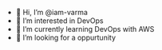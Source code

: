- 👋 Hi, I’m @iam-varma
- 👀 I’m interested in DevOps
- 🌱 I’m currently learning DevOps with AWS
- 💞️ I’m looking for a oppurtunity

<!---
Unlocking DevOps Potential: A Journey of Continuous Improvement
--->
